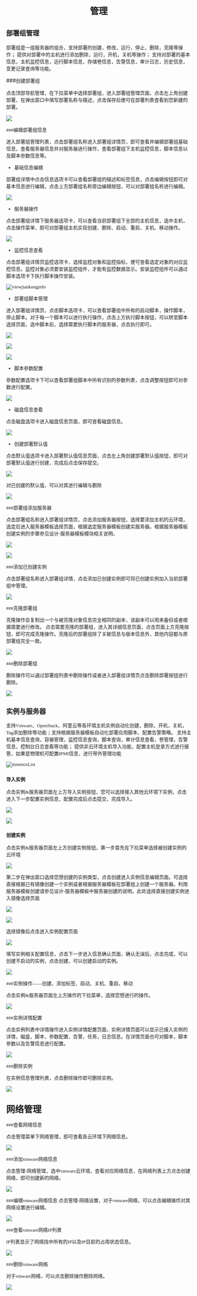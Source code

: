 # <div align="center" ><font face="微软雅黑" size="5">管理</font></div> #

## <font face="微软雅黑" size="4">部署组管理</font> ##


<font face="微软雅黑" size="2">部署组是一组服务器的组合，支持部署的创建，修改，运行，停止，删除，克隆等操作；
提供对部署中的主机进行添加删除，运行，开机，关机等操作；
支持对部署的基本信息，主机监控信息，运行脚本信息，存储卷信息，告警信息，审计日志，历史信息，变更记录查询等功能。</font>

###<font face="微软雅黑" size="2">创建部署组</font>

<font face="微软雅黑" size="2">点击顶部导航管理，在下拉菜单中选择部署组，进入部署组管理页面，点击左上角创建部署，在弹出窗口中填写部署名称与描述，点击保存后便可在部署列表查看到您新建的部署。

![](http://i.imgur.com/nXvMg6L.png)


###<font face="微软雅黑" size="2">编辑部署组信息</font>

进入部署组管理列表，点击部署组名称进入部署组详情页，即可查看并编辑部署组基础信息，查看服务器信息并对服务器进行操作，查看部署组下主机监控信息，脚本信息以及脚本参数信息等。

+ 基础信息编辑

部署组详情中点击信息选项卡可以查看部署组的描述和标签信息，点击编辑按钮即可对基本信息进行编辑，点击上方部署组名称旁边编辑按钮，可以对部署组名称进行编辑。

![](http://i.imgur.com/ABqW2rH.png)

+ 服务器操作

点击部署组详情下服务器选项卡，可以查看当前部署组下全部的主机信息，选中主机，点击操作菜单，即可对部署组主机实现创建、删除、启动、重启、关机、移动操作。

![](http://i.imgur.com/bxDOveU.png)

+ 监控信息查看

点击部署组详情页监控选项卡，选择监控对象和监控指标，便可查看选定对象的对应监控信息。监控对象必须要安装监控组件，才能有监控数据显示。安装监控组件可以通过脚本选项卡下执行脚本操作安装。

![viewjiankonginfo](http://i.imgur.com/3ijeUsw.png)

+ <font face="微软雅黑" size="2"> 部署组脚本管理

进入部署组详情页，点击脚本选项卡，可以查看部署组中所有的启动脚本，操作脚本，停止脚本。对于每一个脚本可以进行执行操作，点击上方执行脚本按钮，可以转至脚本选择页面，选中脚本后，选择需要执行脚本的服务器，点击执行即可。

![](http://i.imgur.com/q5kKMpK.png)

![](http://i.imgur.com/r8tI5LV.png)

![](http://i.imgur.com/LmuCFB6.png)

+ 脚本参数配置

参数配置选项卡下可以查看部署组脚本中所有识别的参数列表，点击调整按钮即可对参数进行配置。

![](http://i.imgur.com/EgTxABe.png)

+ 磁盘信息查看

<font face="微软雅黑" size="2">点击磁盘选项卡进入磁盘信息页面，即可查看磁盘信息。</font>

![](http://i.imgur.com/285fQZi.png)

+ 创建部署默认值

<font face="微软雅黑" size="2">点击默认值选项卡进入部署默认值信息页面，点击左上角创建部署默认值按钮，即可对部署默认值进行创建，完成后点击保存提交。</font>

![](http://i.imgur.com/nAM06br.png)

对已创建的默认值，可以对其进行编辑与删除

![](http://i.imgur.com/hrbsGUT.png)

###<font face="微软雅黑" size="2">部署组添加服务器</font>

点击部署组名称进入部署组详情页，点击添加服务器按钮，选择要添加主机的云环境，选定后进入服务器模板选择页面，根据选定服务器模板创建实服务器。根据服务器模板创建实例的步骤参见设计-服务器模板模块相关说明。

![](http://i.imgur.com/ZkLmb3N.png)

![](http://i.imgur.com/RXAA3Xr.png)

###<font face="微软雅黑" size="2">添加已创建实例</font>

点击部署组名称进入部署组详情，点击添加已创建实例即可将已创建实例加入当前部署组中管理。

![](http://i.imgur.com/IJVtAuV.png)

###<font face="微软雅黑" size="2">克隆部署组</font>

克隆操作会复制出一个与被克隆对象信息完全相同的副本，该副本可以用来备份或者根据需要进行修改。
点击需要克隆的部署组，进入其详细信息页面，点击页面上方克隆按钮，即可完成克隆操作。克隆后的部署组除了关联信息与版本信息外，其他内容都与原部署组完全一致。

![](http://i.imgur.com/jCHKjms.png)

###<font face="微软雅黑" size="2">删除部署组</font>

删除操作可以通过部署组列表中删除操作或者进入部署组详情页点击删除部署按钮进行删除。

![](http://i.imgur.com/McjYqle.png)


## <font face="微软雅黑" size="4">实例与服务器</font> ##

<font face="微软雅黑" size="2">支持Vmware、OpenStack、阿里云等各环境主机实例自动化创建，删除，开机，关机，Tag添加删除等功能；支持根据服务器模板自动化部署应用脚本、配置告警策略。
支持主机基本信息查询，容器管理，监控信息查询，脚本查询，审计信息查看，卷管理，告警信息，控制台日志查看等功能；
提供非云环境主机导入功能，配置主机登录方式进行接管，如果是物理机可配置IPMI信息，进行带外管理功能</font>

![instenceList](http://i.imgur.com/5Z70iS9.png)

### <font face="微软雅黑" size="2">导入实例</font>

<font face="微软雅黑" size="2">点击实例&服务器页面左上方导入实例按钮，您可以选择接入其他云环境下实例，点击进入下一步配置实例信息，配置完成后点击提交，完成导入。</font>

![](http://i.imgur.com/yNgBhSF.png)

![](http://i.imgur.com/8hl1a2u.png)


### <font face="微软雅黑" size="2">创建实例</font>

<font face="微软雅黑" size="2">点击实例&服务器页面左上方创建实例按钮，第一步首先在下拉菜单选择被创建实例的云环境</font>

![](http://i.imgur.com/4G7frZ4.png)


<font face="微软雅黑" size="2">第二步在弹出窗口选择您想创建的实例类型，点击创建进入实例信息编辑页面。可选择直接根据已有镜像创建一个实例或者根据服务器模板在部署组上创建一个服务器。利用服务器模板创建请参见设计-服务器模板中服务器创建的说明。此处选择直接创建实例进入镜像选择页面</font>

![](http://i.imgur.com/ZOd3LPJ.png)

![](http://i.imgur.com/rEoLvej.png)

选择镜像后点击进入实例配置页面

![](http://i.imgur.com/VqHDh40.png)

填写实例相关配置信息，点击下一步进入信息确认页面，确认无误后，点击完成，可以创建不启动的实例，点击创建，可以创建启动的实例。

![](http://i.imgur.com/u5HWDM7.png)


###<font face="微软雅黑" size="2">实例操作——创建、添加标签、启动、关机、重启、移动</font>

<font face="微软雅黑" size="2">点击实例&服务器页面左上方操作的下拉菜单，选择您想进行的操作。</font>

![](http://i.imgur.com/JAs7lV5.png)

###<font face="微软雅黑" size="2">实例详情配置</font>

点击实例列表中详情操作进入实例详情配置页面，实例详情页面可以显示已接入实例的详情，磁盘，脚本，参数配置，告警，任务，日志信息。在详情页面也可对脚本，脚本参数以及告警信息进行配置。

![](http://i.imgur.com/JHfF3xr.png)


###<font face="微软雅黑" size="2">删除实例</font>

在实例信息管理列表，点击删除操作即可删除实例。

![](http://i.imgur.com/YHU3kBD.png)

## <font face="微软雅黑" size="5">网络管理</font> ##

###<font face="微软雅黑" size="2">查看网络信息</font>

点击管理菜单下网络管理，即可查看各云环境下网络信息。

![](http://i.imgur.com/8R2EO0D.png)

###<font face="微软雅黑" size="2">添加vmware网络信息</font>

点击管理-网络管理，选中vmware云环境，查看对应网络信息，在网络列表上方点击创建网络，即可创建新的网络。

![](http://i.imgur.com/IkIGW6m.png)

###<font face="微软雅黑" size="2">编辑vmware网络信息</font>
点击管理-网络设置，对于vmware网络，可以点击编辑操作对其网络设置进行编辑。

![](http://i.imgur.com/gmHiTJ0.png)

###<font face="微软雅黑" size="2">查看vmware网络IP列表</font>

IP列表显示了网络找中所有的IP以及IP目前的占用状态信息。

![](http://i.imgur.com/XAsW2xi.png)

###<font face="微软雅黑" size="2">删除vmware网络</font>

对于vmware网络，可以点击删除操作删除网络。

![](http://i.imgur.com/rarDJUE.png)



